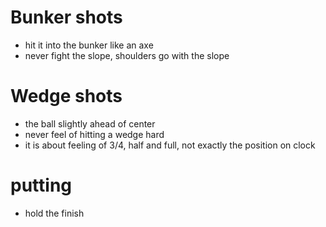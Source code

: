 # Bunker shots
* hit it into the bunker like an axe
* never fight the slope, shoulders go with the slope

# Wedge shots
* the ball slightly ahead of center
* never feel of hitting a wedge hard
* it is about feeling of 3/4, half and full, not exactly the position on clock

# putting
* hold the finish
